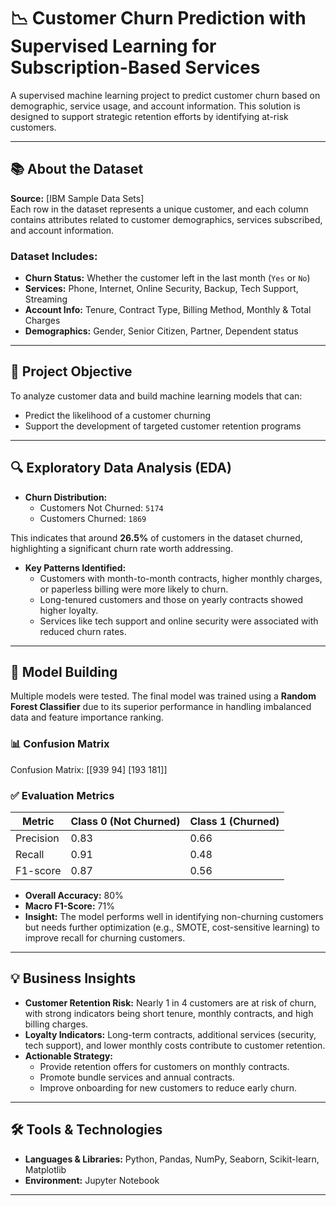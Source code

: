 # 📉 Customer Churn Prediction with Supervised Learning for Subscription-Based Services

A supervised machine learning project to predict customer churn based on demographic, service usage, and account information. This solution is designed to support strategic retention efforts by identifying at-risk customers.

---

## 📚 About the Dataset

**Source:** [IBM Sample Data Sets]  
Each row in the dataset represents a unique customer, and each column contains attributes related to customer demographics, services subscribed, and account information.

### Dataset Includes:
- **Churn Status:** Whether the customer left in the last month (`Yes` or `No`)
- **Services:** Phone, Internet, Online Security, Backup, Tech Support, Streaming
- **Account Info:** Tenure, Contract Type, Billing Method, Monthly & Total Charges
- **Demographics:** Gender, Senior Citizen, Partner, Dependent status

---

## 🎯 Project Objective

To analyze customer data and build machine learning models that can:
- Predict the likelihood of a customer churning
- Support the development of targeted customer retention programs

---

## 🔍 Exploratory Data Analysis (EDA)

- **Churn Distribution:**
  - Customers Not Churned: `5174`
  - Customers Churned: `1869`

This indicates that around **26.5%** of customers in the dataset churned, highlighting a significant churn rate worth addressing.

- **Key Patterns Identified:**
  - Customers with month-to-month contracts, higher monthly charges, or paperless billing were more likely to churn.
  - Long-tenured customers and those on yearly contracts showed higher loyalty.
  - Services like tech support and online security were associated with reduced churn rates.

---

## 🧠 Model Building

Multiple models were tested. The final model was trained using a **Random Forest Classifier** due to its superior performance in handling imbalanced data and feature importance ranking.

### 📊 Confusion Matrix
Confusion Matrix:
[[939  94]
 [193 181]]


### ✅ Evaluation Metrics

| Metric         | Class 0 (Not Churned) | Class 1 (Churned) |
|----------------|-----------------------|--------------------|
| Precision      | 0.83                  | 0.66               |
| Recall         | 0.91                  | 0.48               |
| F1-score       | 0.87                  | 0.56               |

- **Overall Accuracy:** 80%
- **Macro F1-Score:** 71%
- **Insight:** The model performs well in identifying non-churning customers but needs further optimization (e.g., SMOTE, cost-sensitive learning) to improve recall for churning customers.

---

## 💡 Business Insights

- **Customer Retention Risk:** Nearly 1 in 4 customers are at risk of churn, with strong indicators being short tenure, monthly contracts, and high billing charges.
- **Loyalty Indicators:** Long-term contracts, additional services (security, tech support), and lower monthly costs contribute to customer retention.
- **Actionable Strategy:**
  - Provide retention offers for customers on monthly contracts.
  - Promote bundle services and annual contracts.
  - Improve onboarding for new customers to reduce early churn.

---

## 🛠️ Tools & Technologies

- **Languages & Libraries:** Python, Pandas, NumPy, Seaborn, Scikit-learn, Matplotlib
- **Environment:** Jupyter Notebook

---


